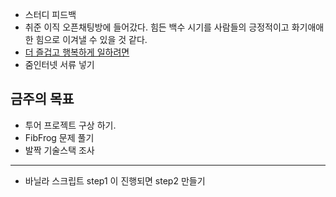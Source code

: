 - 스터디 피드백
- 취준 이직 오픈채팅방에 들어갔다. 힘든 백수 시기를 사람들의 긍정적이고 화기애애한 힘으로 이겨낼 수 있을 것 같다.
- [더 즐겁고 행복하게 일하려면](https://www.youtube.com/watch?v=W3de-Gurk-c&feature=share&fbclid=IwAR0JzDH_GbRtAZyyEKNhUd79PbKunSANI696h8b-71l2nqEIVaJQTDBn0Ow)
- 줌인터넷 서류 넣기

## 금주의 목표
- 투어 프로젝트 구상 하기.
- FibFrog 문제 풀기
- 발짝 기술스택 조사
---

- 바닐라 스크립트 step1 이 진행되면 step2 만들기